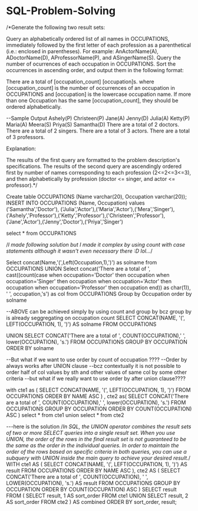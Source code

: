 # SQL-Problem-Solving

/*Generate the following two result sets:

Query an alphabetically ordered list of all names in OCCUPATIONS, 
immediately followed by the first letter of each profession as a parenthetical (i.e.: enclosed in parentheses). 
For example: AnActorName(A), ADoctorName(D), AProfessorName(P), and ASingerName(S).
Query the number of ocurrences of each occupation in OCCUPATIONS. Sort the occurrences in ascending order, and output them in the following format:

There are a total of [occupation_count] [occupation]s.
where [occupation_count] is the number of occurrences of an occupation in OCCUPATIONS and [occupation] is the lowercase occupation name. 
If more than one Occupation has the same [occupation_count], they should be ordered alphabetically.

--Sample Output
Ashely(P)
Christeen(P)
Jane(A)
Jenny(D)
Julia(A)
Ketty(P)
Maria(A)
Meera(S)
Priya(S)
Samantha(D)
There are a total of 2 doctors.
There are a total of 2 singers.
There are a total of 3 actors.
There are a total of 3 professors.

Explanation:

The results of the first query are formatted to the problem description's specifications.
The results of the second query are ascendingly ordered first by number of names corresponding to each profession (2<=2<=3<=3), 
and then alphabetically by profession (doctor <= singer, and actor <= professor).*/

Create table OCCUPATIONS (Name varchar(20), Occupation varchar(20));
INSERT INTO OCCUPATIONS (Name, Occupation) values ('Samantha','Doctor'), ('Julia','Actor'),('Maria','Actor'),('Mera','Singer'),
('Ashely','Professor'),('Ketty','Professor'),('Christeen','Professor'),('Jane','Actor'),('Jenny','Doctor'),('Priya','Singer')

select * from OCCUPATIONS

/*I made following solution but I made it complex by using count with case statements although it wasn't even necessary there :D lol...*/

Select concat(Name,'(',Left(Occupation,1),')') as solname from OCCUPATIONS 
UNION
Select concat('There are a total of ', cast((count(case when occupation='Doctor' then occupation 
				  								  when occupation='Singer' then occupation
				  								  when occupation='Actor' then occupation
				  								  when occupation='Professor' then occupation
				                              end)) as char(1)), ' ', occupation,'s')  as col 
from OCCUPATIONS
Group by Occupation 
order by solname

--ABOVE can be achieved simply by using count and group by bcz group by is already seggregating on occupation count
	SELECT CONCAT(NAME, '(', LEFT(OCCUPATION, 1), ')') AS solname
	FROM OCCUPATIONS
	
UNION
	SELECT CONCAT('There are a total of ', COUNT(OCCUPATION),' ', lower(OCCUPATION), 's.') 
	FROM OCCUPATIONS
	GROUP BY OCCUPATION
	ORDER BY solname

--But what if we want to use order by count of occupation ????
--Order by always works after UNION clause 
--bcz contextually it is not possible to order half of col values by sth and other values of same col by some other criteria
--but what if we really want to use order by after union clause????

with cte1 as (
	SELECT CONCAT(NAME, '(', LEFT(OCCUPATION, 1), ')')
	FROM OCCUPATIONS
	ORDER BY NAME ASC
)
, cte2 as(
	SELECT CONCAT('There are a total of ', COUNT(OCCUPATION),' ', lower(OCCUPATION), 's.') 
	FROM OCCUPATIONS
	GROUP BY OCCUPATION
	ORDER BY COUNT(OCCUPATION) ASC
)
select * from cte1 
union
select * from cte2


---here is the solution
/*In SQL, the UNION operator combines the result sets of two or more SELECT queries into a single result set. 
When you use UNION, the order of the rows in the final result set is not guaranteed to be the same as the order in the individual queries. 
In order to maintain the order of the rows based on specific criteria in both queries, 
you can use a subquery with UNION inside the main query to achieve your desired result.*/
WITH cte1 AS (
    SELECT CONCAT(NAME, '(', LEFT(OCCUPATION, 1), ')') AS result
    FROM OCCUPATIONS
    ORDER BY NAME ASC
),
cte2 AS (
    SELECT CONCAT('There are a total of ', COUNT(OCCUPATION), ' ', LOWER(OCCUPATION), 's.') AS result
    FROM OCCUPATIONS
    GROUP BY OCCUPATION
    ORDER BY COUNT(OCCUPATION) ASC
)
SELECT result
FROM (
    SELECT result, 1 AS sort_order
    FROM cte1
    UNION
    SELECT result, 2 AS sort_order
    FROM cte2
) AS combined
ORDER BY sort_order, result;





